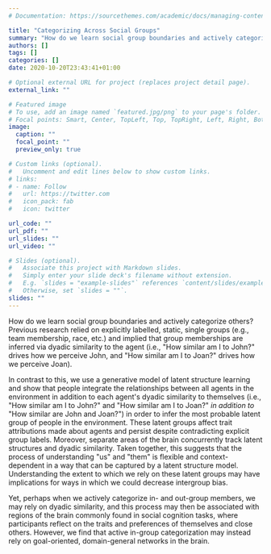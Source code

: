 ```yaml
---
# Documentation: https://sourcethemes.com/academic/docs/managing-content/

title: "Categorizing Across Social Groups"
summary: "How do we learn social group boundaries and actively categorize others into \"us\" and \"them\"? Previous research relied on explicitly labelled, static, single groups (e.g., team membership, race, etc.) and implied that group memberships are inferred via dyadic similarity to the agent under consideration, but this line of research suggests that our abilities to categorize others are far richer and complex and can be captured in a model of latent structure learning."
authors: []
tags: []
categories: []
date: 2020-10-20T23:43:41+01:00

# Optional external URL for project (replaces project detail page).
external_link: ""

# Featured image
# To use, add an image named `featured.jpg/png` to your page's folder.
# Focal points: Smart, Center, TopLeft, Top, TopRight, Left, Right, BottomLeft, Bottom, BottomRight.
image:
  caption: ""
  focal_point: ""
  preview_only: true

# Custom links (optional).
#   Uncomment and edit lines below to show custom links.
# links:
# - name: Follow
#   url: https://twitter.com
#   icon_pack: fab
#   icon: twitter

url_code: ""
url_pdf: ""
url_slides: ""
url_video: ""

# Slides (optional).
#   Associate this project with Markdown slides.
#   Simply enter your slide deck's filename without extension.
#   E.g. `slides = "example-slides"` references `content/slides/example-slides.md`.
#   Otherwise, set `slides = ""`.
slides: ""
---
```

How do we learn social group boundaries and actively categorize others? Previous research relied on explicitly labelled, static, single groups (e.g., team membership, race, etc.) and implied that group memberships are inferred via dyadic similarity to the agent (i.e., "How similar am I to John?" drives how we perceive John, and "How similar am I to Joan?" drives how we perceive Joan). 

In contrast to this, we use a generative model of latent structure learning and show that people integrate the relationships between all agents in the environment in addition to each agent's dyadic similarity to themselves (i.e., "How similar am I to John?" and "How similar am I to Joan?" *in addition to* "How similar are John and Joan?") in order to infer the most probable latent group of people in the environment. These latent groups affect trait attributions made about agents and persist despite contradicting explicit group labels. Moreover, separate areas of the brain concurrently track latent structures and dyadic similarity. Taken together, this suggests that the process of understanding "us" and "them" is flexible and context-dependent in a way that can be captured by a latent structure model. Understanding the extent to which we rely on these latent groups may have implications for ways in which we could decrease intergroup bias.

Yet, perhaps when we actively categorize in- and out-group members, we may rely on dyadic similarity, and this process may then be associated with regions of the brain commonly found in social cognition tasks, where participants reflect on the traits and preferences of themselves and close others. However, we find that active in-group categorization may instead rely on goal-oriented, domain-general networks in the brain.